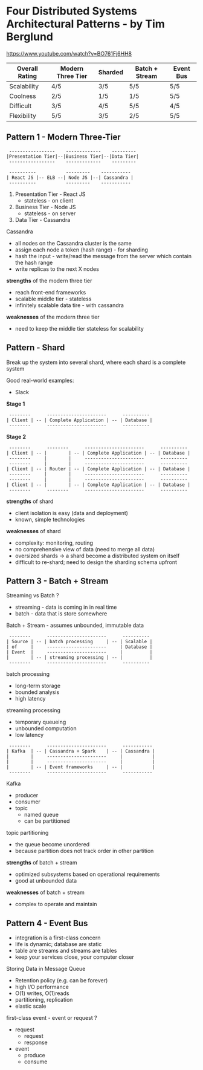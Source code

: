 # Four Distributed Systems Architectural Patterns - by Tim Berglund

https://www.youtube.com/watch?v=BO761Fj6HH8

| Overall Rating | Modern Three Tier | Sharded | Batch + Stream | Event Bus |
| -------------- | ----------------- | ------- | -------------- | --------- |
| Scalability    | 4/5               | 3/5     | 5/5            | 5/5       |
| Coolness       | 2/5               | 1/5     | 1/5            | 5/5       |
| Difficult      | 3/5               | 4/5     | 5/5            | 4/5       |
| Flexibility    | 5/5               | 3/5     | 2/5            | 5/5       |


## Pattern 1 - Modern Three-Tier

```
 -----------------    -------------    ---------
|Presentation Tier|--|Business Tier|--|Data Tier|
 -----------------    -------------    ---------
```

```
 ----------           ---------    -----------
| React JS |-- ELB --| Node JS |--| Cassandra |
 ----------           ---------    -----------
```

1. Presentation Tier - React JS
   * stateless - on client
2. Business Tier - Node JS
   * stateless - on server
3. Data Tier - Cassandra

Cassandra
* all nodes on the Cassandra cluster is the same
* assign each node a token (hash range) - for sharding
* hash the input - write/read the message from the server which contain the hash range
* write replicas to the next X nodes

**strengths** of the modern three tier
* reach front-end frameworks
* scalable middle tier - stateless
* infinitely scalable data tire - with cassandra

**weaknesses** of the modern three tier
* need to keep the middle tier stateless for scalability

## Pattern - Shard

Break up the system into several shard, where each shard is a complete system

Good real-world examples:
* Slack

**Stage 1**
```
 --------      ----------------------      ----------
| Client | -- | Complete Application | -- | Database |
 --------      ----------------------      ----------
```

**Stage 2**
```
 --------      --------      ----------------------      ----------
| Client | -- |        | -- | Complete Application | -- | Database |
 --------     |        |     ----------------------      ----------
 --------     |        |     ----------------------      ----------
| Client | -- | Router | -- | Complete Application | -- | Database |
 --------     |        |     ----------------------      ----------
 --------     |        |     ----------------------      ----------
| Client | -- |        | -- | Complete Application | -- | Database |
 --------      --------      ----------------------      ----------
```

**strengths** of shard
* client isolation is easy (data and deployment)
* known, simple technologies

**weaknesses** of shard
* complexity: monitoring, routing
* no comprehensive view of data (need to merge all data)
* oversized shards -> a shard become a distributed system on itself
* difficult to re-shard; need to design the sharding schema upfront

## Pattern 3 - Batch + Stream

Streaming vs Batch ?
* streaming - data is coming in in real time
* batch - data that is store somewhere

Batch + Stream - assumes unbounded, immutable data

```
 --------      ----------------------      ----------
| Source | -- | batch processing     | -- | Scalable |
| of     |     ----------------------     | Database |
| Event  |     ----------------------     |          |
|        | -- | streaming processing | -- |          |
 --------      ----------------------      ----------
```

batch processing
* long-term storage
* bounded analysis
* high latency

streaming processing
* temporary queueing
* unbounded computation
* low latency

```
 --------      ----------------------      -----------
| Kafka  | -- | Cassandra + Spark    | -- | Cassandra |
|        |     ----------------------     |           |
|        |     ----------------------     |           |
|        | -- | Event frameworks     | -- |           |
 --------      ----------------------      -----------
```

Kafka
* producer
* consumer
* topic
  * named queue
  * can be partitioned

topic partitioning
* the queue become unordered
* because partition does not track order in other partition

**strengths** of batch + stream
* optimized subsystems based on operational requirements
* good at unbounded data

**weaknesses** of batch + stream
* complex to operate and maintain

## Pattern 4 - Event Bus

* integration is a first-class concern
* life is dynamic; database are static
* table are streams and streams are tables
* keep your services close, your computer closer

Storing Data in Message Queue
* Retention policy (e.g. can be forever)
* high I/O performance
* O(1) writes, O(1)reads
* partitioning, replication
* elastic scale

first-class event - event or request ?
* request
  * request
  * response
* event
  * produce
  * consume

